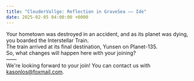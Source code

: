 ```yaml
---
title: "ClouderVallge: Reflection in GraveSea —— Ide"
date: 2025-02-05 04:00:00 +0000
---
```

Your hometown was destroyed in an accident, and as its planet was dying, you boarded the Interstellar Train.<br/>
The train arrived at its final destination, Yunsen on Planet-135.<br/>
So, what changes will happen here with your joining?<br/>
——<br/>
We're looking forward to your join! You can contact us with kasonlos@foxmail.com.
